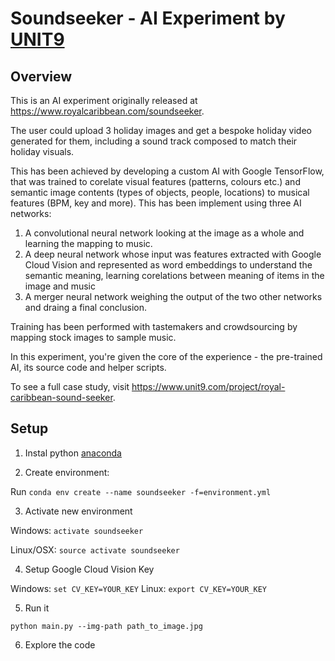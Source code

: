 # Soundseeker - AI Experiment by [UNIT9](https://www.unit9.com/)

## Overview

This is an AI experiment originally released at https://www.royalcaribbean.com/soundseeker.

The user could upload 3 holiday images and get a bespoke holiday video generated for them, including
a sound track composed to match their holiday visuals.

This has been achieved by developing a custom AI with Google TensorFlow, that was trained to
corelate visual features (patterns, colours etc.) and semantic image contents (types of objects,
people, locations) to musical features (BPM, key and more). This has been implement using three AI
networks:

1) A convolutional neural network looking at the image as a whole and learning the mapping to music.
2) A deep neural network whose input was features extracted with Google Cloud Vision and represented
as word embeddings to understand the semantic meaning, learning corelations between meaning of
items in the image and music
3) A merger neural network weighing the output of the two other networks and draing a final
conclusion.

Training has been performed with tastemakers and crowdsourcing by mapping stock images to sample
music.

In this experiment, you're given the core of the experience - the pre-trained AI, its source code
and helper scripts.

To see a full case study, visit https://www.unit9.com/project/royal-caribbean-sound-seeker.

## Setup

1) Instal python [anaconda](https://www.anaconda.com/)

2) Create environment:

  Run `conda env create --name soundseeker -f=environment.yml`

3) Activate new environment

  Windows: `activate soundseeker`

  Linux/OSX: `source activate soundseeker`

4) Setup Google Cloud Vision Key

  Windows: `set CV_KEY=YOUR_KEY`
  Linux: `export CV_KEY=YOUR_KEY`

5) Run it

`python main.py --img-path path_to_image.jpg`

6) Explore the code

